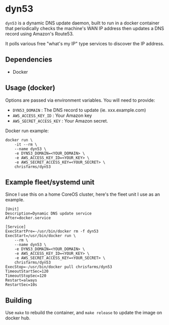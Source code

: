 # dyn53

`dyn53` is a dynamic DNS update daemon, built to run in a docker container that periodically checks the machine's WAN IP address then updates a DNS record using Amazon's Route53.

It polls various free "what's my IP" type services to discover the IP address.

## Dependencies

* Docker

## Usage (docker)

Options are passed via environment variables. You will need to provide:

* `DYN53_DOMAIN` : The DNS record to update (ie. xxx.example.com)
* `AWS_ACCESS_KEY_ID` : Your Amazon key
* `AWS_SECRET_ACCESS_KEY` : Your Amazon secret.

Docker run example:

```
docker run \
	-it --rm \
	--name dyn53 \
	-e DYN53_DOMAIN=<YOUR_DOMAIN> \
	-e AWS_ACCESS_KEY_ID=<YOUR_KEY> \
	-e AWS_SECRET_ACCESS_KEY=<YOUR_SECRET> \
	chrisfarms/dyn53
```

## Example fleet/systemd unit

Since I use this on a home CoreOS cluster, here's the fleet unit I use as an example.

```
[Unit]
Description=Dynamic DNS update service
After=docker.service

[Service]
ExecStartPre=-/usr/bin/docker rm -f dyn53
ExecStart=/usr/bin/docker run \
	--rm \
	--name dyn53 \
	-e DYN53_DOMAIN=<YOUR_DOMAIN> \
	-e AWS_ACCESS_KEY_ID=<YOUR_KEY> \
	-e AWS_SECRET_ACCESS_KEY=<YOUR_SECRET> \
	chrisfarms/dyn53
ExecStop=-/usr/bin/docker pull chrisfarms/dyn53
TimeoutStartSec=120
TimeoutStopSec=120
Restart=always
RestartSec=10s
```

## Building

Use `make` to rebuild the container, and `make release` to update the image on docker hub.
